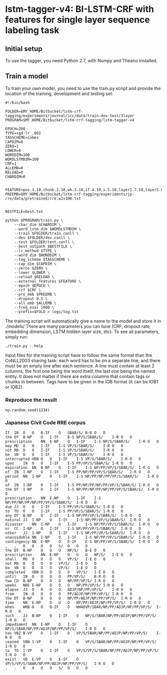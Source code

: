 # lstm-tagger-v4: BI-LSTM-CRF with features for single layer sequence labeling task


## Initial setup

To use the tagger, you need Python 2.7, with Numpy and Theano installed.


## Train a model

To train your own model, you need to use the train.py script and provide the location of the training, development and testing set:

```
#!/bin/bash

FOLDER=$MY_HOME/Bitbucket/lstm-crf-tagging/experiments/journal/jcc/data/train-dev-test/3layer
PROGRAM=$MY_HOME/Bitbucket/lstm-crf-tagging/lstm-tagger-v4

EPOCH=200
TYPE=sgd-lr_.002
TAGSCHEME=iobes
CAPDIM=0
ZERO=1
LOWER=0
WORDDIM=100
WORDLSTMDIM=100
CRF=1
ALLEMB=0
RELOAD=0
CHARDIM=0


FEATURE=pos.1.10,chunk.2.10,wh.3.10,if.4.10,s.5.10,layer1.7.10,layer2.8.10
PREEMB=$MY_HOME/Bitbucket/lstm-crf-tagging/experiments/jp-rre/data/pretrained/rre.w2v100.txt


BESTFILE=best.txt

python $PROGRAM/train.py \
	--char_dim $CHARDIM \
	--word_lstm_dim $WORDLSTMDIM \
	--train $FOLDER/train.conll \
	--dev $FOLDER/dev.conll \
	--test $FOLDER/test.conll \
	--best_outpath $BESTFILE \
	--lr_method $TYPE \
	--word_dim $WORDDIM \
	--tag_scheme $TAGSCHEME \
	--cap_dim $CAPDIM \
	--zeros $ZERO \
	--lower $LOWER \
	--reload $RELOAD \
	--external_features $FEATURE \
	--epoch $EPOCH \
	--crf $CRF \
	--pre_emb $PREEMB \
	--dropout 0.5 \
	--all_emb $ALLEMB \
	--freq_eval 1000 \
	--prefix=$FOLD > logs/log.txt

```

The training script will automatically give a name to the model and store it in ./models/
There are many parameters you can tune (CRF, dropout rate, embedding dimension, LSTM hidden layer size, etc). To see all parameters, simply run:

```
./train.py --help
```

Input files for the training script have to follow the same format than the CoNLL2003 sharing task: each word has to be on a separate line, and there must be an empty line after each sentence. A line must contain at least 2 columns, the first one being the word itself, the last one being the named entity. It does not matter if there are extra columns that contain tags or chunks in between. Tags have to be given in the IOB format (it can be IOB1 or IOB2).

### Reproduce the result
```
np.random.seed(1234)
```
### Japanese Civil Code RRE corpus

```
If	IN	O	O	B-IF	O	SBAR/S/	B-R	O	O
the	DT	B-NP	O	I-IF	B-S	NP/S/SBAR/S/	I-R	O	O
prescription	NN	E-NP	O	I-IF	I-S	NP/S/SBAR/S/	I-R	O	O
may	MD	O	O	I-IF	I-S	VP/S/SBAR/S/	I-R	O	O
not	RB	O	O	I-IF	I-S	VP/S/SBAR/S/	I-R	O	O
be	VB	O	O	I-IF	I-S	VP/S/SBAR/S/	I-R	O	O
interrupted	VBN	O	O	I-IF	I-S	VP/S/SBAR/S/	I-R	O	O
upon	IN	O	O	I-IF	I-S	PP/VP/S/SBAR/S/	I-R	O	O
expiration	NN	B-NP	O	I-IF	I-S	NP/PP/VP/S/SBAR/S/	I-R	O	O
of	IN	I-NP	O	I-IF	I-S	PP/NP/PP/VP/S/SBAR/S/	I-R	O	O
period	NN	I-NP	O	I-IF	I-S	NP/PP/NP/PP/VP/S/SBAR/S/	I-R	O	O
of	IN	I-NP	O	I-IF	I-S	PP/NP/PP/NP/PP/VP/S/SBAR/S/	I-R	O	O
the	DT	I-NP	O	I-IF	I-S	NP/PP/NP/PP/NP/PP/VP/S/SBAR/S/	I-R	O	O
prescription	NN	E-NP	O	I-IF	I-S	NP/PP/NP/PP/NP/PP/VP/S/SBAR/S/	I-R	O	O
due	JJ	O	O	I-IF	I-S	PP/VP/S/SBAR/S/	I-R	O	O
to	TO	O	O	I-IF	I-S	PP/VP/S/SBAR/S/	I-R	O	O
any	DT	B-NP	O	I-IF	I-S	NP/PP/VP/S/SBAR/S/	I-R	O	O
natural	JJ	I-NP	O	I-IF	I-S	NP/PP/VP/S/SBAR/S/	I-R	O	O
disaster	NN	I-NP	O	I-IF	I-S	NP/PP/VP/S/SBAR/S/	I-R	O	O
or	CC	I-NP	O	I-IF	I-S	NP/PP/VP/S/SBAR/S/	I-R	O	O
other	JJ	I-NP	O	I-IF	I-S	NP/PP/VP/S/SBAR/S/	I-R	O	O
unavoidable	NN	I-NP	O	I-IF	I-S	NP/PP/VP/S/SBAR/S/	I-R	O	O
contingency	NN	E-NP	O	E-IF	E-S	NP/PP/VP/S/SBAR/S/	I-R	O	O
,	,	O	O	O	O	S/	O	O	O
the	DT	B-NP	O	O	O	NP/S/	B-E	O	O
prescription	NN	E-NP	O	O	O	NP/S/	I-E	O	O
shall	MD	O	O	O	O	VP/S/	I-E	O	O
not	RB	O	O	O	O	VP/S/	I-E	O	O
be	VB	O	O	O	O	VP/S/	I-E	O	O
completed	VBN	O	O	O	O	VP/S/	I-E	O	O
until	IN	O	O	O	O	PP/VP/S/	B-R	O	O
two	CD	B-NP	O	O	O	NP/PP/VP/S/	I-R	O	O
weeks	NNS	E-NP	O	O	O	NP/PP/VP/S/	I-R	O	O
elapse	JJ	O	O	O	O	ADJP/NP/PP/VP/S/	I-R	O	O
from	IN	O	O	O	O	PP/ADJP/NP/PP/VP/S/	I-R	O	O
the	DT	B-NP	O	O	O	NP/PP/ADJP/NP/PP/VP/S/	I-R	O	O
time	NN	E-NP	O	O	O	NP/PP/ADJP/NP/PP/VP/S/	I-R	O	O
when	WRB	O	O	B-IF	O	WHADVP/SBAR/NP/PP/ADJP/NP/PP/VP/S/	I-R	O	O
such	JJ	B-NP	O	I-IF	O	NP/S/SBAR/NP/PP/ADJP/NP/PP/VP/S/	I-R	O	O
impediment	NN	E-NP	O	I-IF	O	NP/S/SBAR/NP/PP/ADJP/NP/PP/VP/S/	I-R	O	O
has	VBZ	B-VP	O	I-IF	O	VP/S/SBAR/NP/PP/ADJP/NP/PP/VP/S/	I-R	O	O
ceased	VBN	I-VP	O	I-IF	O	VP/S/SBAR/NP/PP/ADJP/NP/PP/VP/S/	I-R	O	O
to	TO	I-VP	O	I-IF	O	VP/S/VP/S/SBAR/NP/PP/ADJP/NP/PP/VP/S/	I-R	O	O
exist	VB	E-VP	O	E-IF	O	VP/S/VP/S/SBAR/NP/PP/ADJP/NP/PP/VP/S/	I-R	O	O
.	.	O	O	O	O	S/	O	O	O
```
